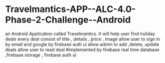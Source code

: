 # Travelmantics-APP--ALC-4.0-Phase-2-Challenge--Android
an Android Application called Travelmantics. It will help user find holiday deals
every deal consist of tilte , details , price , image 
allow user to sign in by email and google by firebase auth ui
allow admin to add ,delete, update deals
allow user to read deal 
#implemented by
firebase real time database ,firebase storage , firebase auth ui

